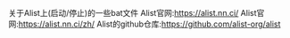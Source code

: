 关于Alist上(启动/停止)的一些bat文件
Alist官网:https://alist.nn.ci/
Alist官网:https://alist.nn.ci/zh/
Alist的github仓库:https://github.com/alist-org/alist
